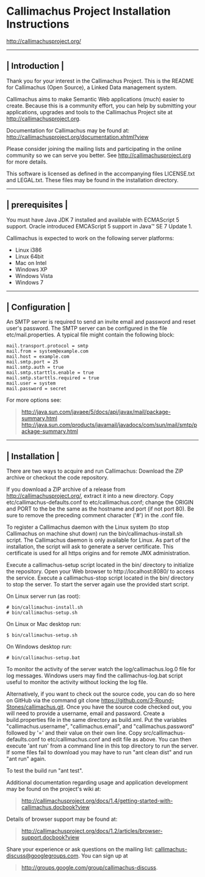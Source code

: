 Callimachus Project Installation Instructions
=============================================

http://callimachusproject.org/

----------------
| Introduction |
----------------

Thank you for your interest in the Callimachus Project.  This is the README
for Callimachus (Open Source), a Linked Data management system.

Callimachus aims to make Semantic Web applications (much) easier to create.
Because this is a community effort, you can help by submitting your
applications, upgrades and tools to the Callimachus Project site at
http://callimachusproject.org.

Documentation for Callimachus may be found at:
  http://callimachusproject.org/documentation.xhtml?view

Please consider joining the mailing lists and participating in the
online community so we can serve you better.  See
http://callimachusproject.org for more details.

This software is licensed as defined in the accompanying files
LICENSE.txt and LEGAL.txt.  These files may be found in the
installation directory.

-----------------
| prerequisites |
-----------------

You must have Java JDK 7 installed and available with ECMAScript 5
support. Oracle introduced EMCAScript 5 support in Java™ SE 7 Update 1.

Callimachus is expected to work on the following server platforms:
* Linux i386
* Linux 64bit
* Mac on Intel
* Windows XP
* Windows Vista
* Windows 7

-----------------
| Configuration |
-----------------

An SMTP server is required to send an invite email and password and reset user's password.
The SMTP server can be configured in the file etc/mail.properties.
A typical file might contain the following block:

    mail.transport.protocol = smtp
    mail.from = system@example.com
    mail.host = example.com
    mail.smtp.port = 25
    mail.smtp.auth = true
    mail.smtp.starttls.enable = true
    mail.smtp.starttls.required = true
    mail.user = system
    mail.password = secret

For more options see:
> http://java.sun.com/javaee/5/docs/api/javax/mail/package-summary.html
> http://java.sun.com/products/javamail/javadocs/com/sun/mail/smtp/package-summary.html


----------------
| Installation |
----------------

There are two ways to acquire and run Callimachus:  Download the ZIP archive 
or checkout the code repository.

If you download a ZIP archive of a release from http://callimachusproject.org/, 
extract it into a new directory. Copy etc/callimachus-defaults.conf to
etc/callimachus.conf; change the ORIGIN and PORT to the be the same as the
hostname and port (if not port 80). Be sure to remove the preceding comment
character ('#') in the .conf file.

To register a Callimachus daemon with the Linux system (to stop Callimachus
on machine shut down) run the bin/callimachus-install.sh script. The
Callimachus daemon is only available for Linux. As part of the installation, the
script will ask to generate a server certificate. This certificate is used for
all https origins and for remote JMX administration.

Execute a callimachus-setup script located in the bin/ directory to initialize
the repository. Open your Web browser to http://localhost:8080/ to access the
service. Execute a callimachus-stop script located in the bin/ directory to
stop the server. To start the server again use the provided start script.

On Linux server run (as root):

    # bin/callimachus-install.sh
    # bin/callimachus-setup.sh

On Linux or Mac desktop run:

    $ bin/callimachus-setup.sh

On Windows desktop run:

    # bin/callimachus-setup.bat

To monitor the activity of the server watch the log/callimachus.log.0 file for
log messages. Windows users may find the callimachus-log.bat script useful to
monitor the activity without locking the log file.


Alternatively, if you want to check out the source code, you can do so here on
GitHub via the command git clone https://github.com/3-Round-Stones/callimachus.git.
Once you have the source code checked out, you will need to provide a username,
email and password. Create a build.properties file in the same directory as
build.xml. Put the variables "callimachus.username", "callimachus.email", and
"callimachus.password" followed by '=' and their value on their own line. Copy
src/callimachus-defaults.conf to etc/callimachus.conf and edit file as above.
You can then execute 'ant run' from a command line in this top directory to run
the server. If some files fail to download you may have to run "ant clean dist"
and run "ant run" again.

To test the build run "ant test".

Additional documentation regarding usage and application development may
be found on the project's wiki at:
>  http://callimachusproject.org/docs/1.4/getting-started-with-callimachus.docbook?view

Details of browser support may be found at:
>  http://callimachusproject.org/docs/1.2/articles/browser-support.docbook?view

Share your experience or ask questions on the mailing list:
callimachus-discuss@googlegroups.com.  You can sign up at 
>  http://groups.google.com/group/callimachus-discuss.

